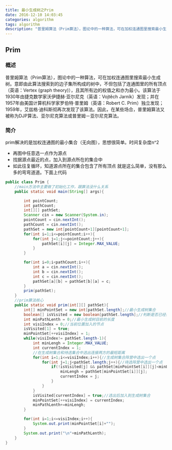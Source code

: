 ```yaml
---
title: 最小生成树之Prim
date: 2016-12-10 14:03:45
categories: algorithm
tags: algorithm
description: "普里姆算法（Prim算法），图论中的一种算法，可在加权连通图里搜索最小生成树。意即由此算法搜索到的边子集所构成的树中，不但包括了连通图里的所有顶点（英语：Vertex (graph theory)），且其所有边的权值之和亦为最小。该算法于1930年由捷克数学家沃伊捷赫·亚尔尼克（英语：Vojtěch Jarník）发现；并在1957年由美国计算机科学家罗伯特·普里姆（英语：Robert C. Prim）独立发现；1959年，艾兹格·迪科斯彻再次发现了该算法。因此，在某些场合，普里姆算法又被称为DJP算法、亚尔尼克算法或普里姆－亚尔尼克算法。"
---
```

## Prim
### 概述
普里姆算法（Prim算法），图论中的一种算法，可在加权连通图里搜索最小生成树。意即由此算法搜索到的边子集所构成的树中，不但包括了连通图里的所有顶点（英语：Vertex (graph theory)），且其所有边的权值之和亦为最小。该算法于1930年由捷克数学家沃伊捷赫·亚尔尼克（英语：Vojtěch Jarník）发现；并在1957年由美国计算机科学家罗伯特·普里姆（英语：Robert C. Prim）独立发现；1959年，艾兹格·迪科斯彻再次发现了该算法。因此，在某些场合，普里姆算法又被称为DJP算法、亚尔尼克算法或普里姆－亚尔尼克算法。
### 简介
prim解决的是加权连通图的最小集合（无向图），思想很简单。时间复杂度n^2
* 再图中任意选一点作为源点
* 找据源点最近的点，加入到源点所在的集合中
* 如此往复循环，知道源点所在的集合包含了所有顶点
就是这么简单，没有那么多的弯弯道道。下面上代码
```java
public class Prim {
    //main方法中主要做了初始化工作，跟算法没什么关系
    public static void main(String[] args){

        int pointCount;
        int pathCount;
        int[][] pathSet;
        Scanner cin = new Scanner(System.in);
        pointCount = cin.nextInt();
        pathCount = cin.nextInt();
        pathSet = new int[pointCount+1][pointCount+1];
        for(int i=1;i<=pointCount;i++){
            for(int j=1;j<=pointCount;j++){
                pathSet[i][j] = Integer.MAX_VALUE;
            }
        }

        for(int i=0;i<pathCount;i++){
            int a = cin.nextInt();
            int b = cin.nextInt();
            int c = cin.nextInt();
            pathSet[a][b] = pathSet[b][a] = c;
        }
        prim(pathSet);
    }
    //prim算法核心
    public static void prim(int[][] pathSet){
        int[] minPointSet = new int[pathSet.length];//最小生成树集合
        boolean[] isVisited = new boolean[pathSet.length];//判断是否已经在集合中
        int minPathLenth = 0;//最小生成树目前的长度
        int visiIndex = 0;//当前位置加入的节点
        isVisited[1] = true;
        minPointSet[++visiIndex] = 1;
        while(visiIndex!= pathSet.length-1){
            int minLengh = Integer.MAX_VALUE;
            int currentIndex = 1;
            //在生成树集合和待选集合中选出连接两方的最短距离
            for(int i=1;i<=visiIndex;i++){//生成树集合阵营中选出一个点
                for(int j=1;j<pathSet.length;j++){//待选阵营中选出一个点
                    if(!isVisited[j] && pathSet[minPointSet[i]][j]<minLengh){
                        minLengh = pathSet[minPointSet[i]][j];
                        currentIndex = j;
                    }
                }
            }
            isVisited[currentIndex] = true;//选出后加入到生成树集合
            minPointSet[++visiIndex] = currentIndex;
            minPathLenth+=minLengh;
        }

        for(int i=1;i<=visiIndex;i++){
            System.out.print(minPointSet[i]+"");
        }
        System.out.print("\n"+minPathLenth);
    }
}

```